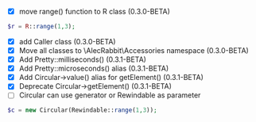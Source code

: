 - [x] move range() function to R class (0.3.0-BETA)
```php
$r = R::range(1,3);
```
- [x] add Caller class (0.3.0-BETA)
- [x] Move all classes to \AlecRabbit\Accessories namespace (0.3.0-BETA) 
- [x] Add Pretty::milliseconds() (0.3.1-BETA)
- [x] Add Pretty::microseconds() alias (0.3.1-BETA)
- [x] Add Circular->value() alias for getElement() (0.3.1-BETA)
- [x] Deprecate Circular->getElement() (0.3.1-BETA)
- [ ] Circular can use generator or Rewindable as parameter 
```php
$c = new Circular(Rewindable::range(1,3));
```